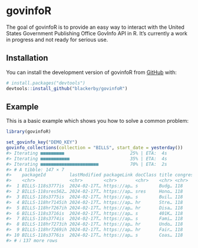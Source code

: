 
<!-- README.md is generated from README.Rmd. Please edit that file -->

# govinfoR

<!-- badges: start -->
<!-- badges: end -->

The goal of govinfoR is to provide an easy way to interact with the
United States Government Publishing Office GovInfo API in R. It’s
currently a work in progress and not ready for serious use.

## Installation

You can install the development version of govinfoR from
[GitHub](https://github.com/) with:

``` r
# install.packages("devtools")
devtools::install_github("blackerby/govinfoR")
```

## Example

This is a basic example which shows you how to solve a common problem:

``` r
library(govinfoR)

set_govinfo_key("DEMO_KEY")
govinfo_collections(collection = "BILLS", start_date = yesterday())
#> Iterating ■■■■■■■■■                         25% | ETA:  4s
#> Iterating ■■■■■■■■■■■                       35% | ETA:  4s
#> Iterating ■■■■■■■■■■■■■■■■■■■■■■            70% | ETA:  2s
#> # A tibble: 147 × 7
#>    packageId         lastModified packageLink docClass title congress dateIssued
#>    <chr>             <chr>        <chr>       <chr>    <chr> <chr>    <chr>     
#>  1 BILLS-118s3777is  2024-02-17T… https://ap… s        Budg… 118      2024-02-08
#>  2 BILLS-118sres562… 2024-02-17T… https://ap… sres     Hono… 118      2024-02-13
#>  3 BILLS-118s3775is  2024-02-17T… https://ap… s        Buil… 118      2024-02-08
#>  4 BILLS-118hr7145ih 2024-02-17T… https://ap… hr       Stre… 118      2024-01-30
#>  5 BILLS-118hr7267ih 2024-02-17T… https://ap… hr       Disa… 118      2024-02-07
#>  6 BILLS-118s3716is  2024-02-17T… https://ap… s        401K… 118      2024-01-31
#>  7 BILLS-118s3774is  2024-02-17T… https://ap… s        Fami… 118      2024-02-08
#>  8 BILLS-118hr7273ih 2024-02-17T… https://ap… hr       Undo… 118      2024-02-07
#>  9 BILLS-118hr7269ih 2024-02-17T… https://ap… hr       Fair… 118      2024-02-07
#> 10 BILLS-118s3776is  2024-02-17T… https://ap… s        Coas… 118      2024-02-08
#> # ℹ 137 more rows
```
